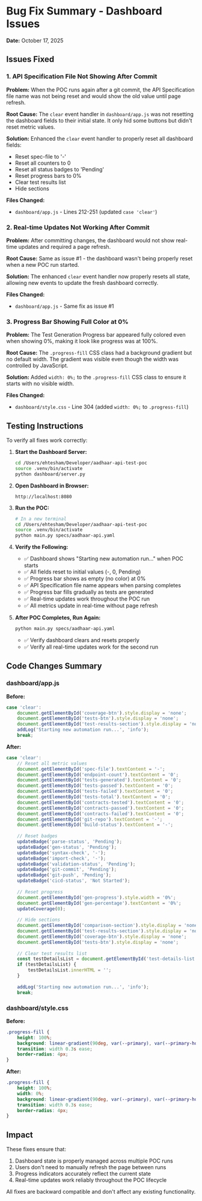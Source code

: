 # Bug Fix Summary - Dashboard Issues

**Date:** October 17, 2025

## Issues Fixed

### 1. API Specification File Not Showing After Commit
**Problem:** When the POC runs again after a git commit, the API Specification file name was not being reset and would show the old value until page refresh.

**Root Cause:** The `clear` event handler in `dashboard/app.js` was not resetting the dashboard fields to their initial state. It only hid some buttons but didn't reset metric values.

**Solution:** Enhanced the `clear` event handler to properly reset all dashboard fields:
- Reset spec-file to '-'
- Reset all counters to 0
- Reset all status badges to 'Pending'
- Reset progress bars to 0%
- Clear test results list
- Hide sections

**Files Changed:**
- `dashboard/app.js` - Lines 212-251 (updated `case 'clear'`)

### 2. Real-time Updates Not Working After Commit
**Problem:** After committing changes, the dashboard would not show real-time updates and required a page refresh.

**Root Cause:** Same as issue #1 - the dashboard wasn't being properly reset when a new POC run started.

**Solution:** The enhanced `clear` event handler now properly resets all state, allowing new events to update the fresh dashboard correctly.

**Files Changed:**
- `dashboard/app.js` - Same fix as issue #1

### 3. Progress Bar Showing Full Color at 0%
**Problem:** The Test Generation Progress bar appeared fully colored even when showing 0%, making it look like progress was at 100%.

**Root Cause:** The `.progress-fill` CSS class had a background gradient but no default width. The gradient was visible even though the width was controlled by JavaScript.

**Solution:** Added `width: 0%;` to the `.progress-fill` CSS class to ensure it starts with no visible width.

**Files Changed:**
- `dashboard/style.css` - Line 304 (added `width: 0%;` to `.progress-fill`)

## Testing Instructions

To verify all fixes work correctly:

1. **Start the Dashboard Server:**
   ```bash
   cd /Users/ehtesham/Developer/aadhaar-api-test-poc
   source .venv/bin/activate
   python dashboard/server.py
   ```

2. **Open Dashboard in Browser:**
   ```
   http://localhost:8080
   ```

3. **Run the POC:**
   ```bash
   # In a new terminal
   cd /Users/ehtesham/Developer/aadhaar-api-test-poc
   source .venv/bin/activate
   python main.py specs/aadhaar-api.yaml
   ```

4. **Verify the Following:**
   - ✅ Dashboard shows "Starting new automation run..." when POC starts
   - ✅ All fields reset to initial values (-, 0, Pending)
   - ✅ Progress bar shows as empty (no color) at 0%
   - ✅ API Specification file name appears when parsing completes
   - ✅ Progress bar fills gradually as tests are generated
   - ✅ Real-time updates work throughout the POC run
   - ✅ All metrics update in real-time without page refresh

5. **After POC Completes, Run Again:**
   ```bash
   python main.py specs/aadhaar-api.yaml
   ```
   - ✅ Verify dashboard clears and resets properly
   - ✅ Verify all real-time updates work for the second run

## Code Changes Summary

### dashboard/app.js
**Before:**
```javascript
case 'clear':
    document.getElementById('coverage-btn').style.display = 'none';
    document.getElementById('tests-btn').style.display = 'none';
    document.getElementById('test-results-section').style.display = 'none';
    addLog('Starting new automation run...', 'info');
    break;
```

**After:**
```javascript
case 'clear':
    // Reset all metric values
    document.getElementById('spec-file').textContent = '-';
    document.getElementById('endpoint-count').textContent = '0';
    document.getElementById('tests-generated').textContent = '0';
    document.getElementById('tests-passed').textContent = '0';
    document.getElementById('tests-failed').textContent = '0';
    document.getElementById('tests-total').textContent = '0';
    document.getElementById('contracts-tested').textContent = '0';
    document.getElementById('contracts-passed').textContent = '0';
    document.getElementById('contracts-failed').textContent = '0';
    document.getElementById('git-repo').textContent = '-';
    document.getElementById('build-status').textContent = '-';
    
    // Reset badges
    updateBadge('parse-status', 'Pending');
    updateBadge('gen-status', 'Pending');
    updateBadge('syntax-check', '-');
    updateBadge('import-check', '-');
    updateBadge('validation-status', 'Pending');
    updateBadge('git-commit', 'Pending');
    updateBadge('git-push', 'Pending');
    updateBadge('cicd-status', 'Not Started');
    
    // Reset progress
    document.getElementById('gen-progress').style.width = '0%';
    document.getElementById('gen-percentage').textContent = '0%';
    updateCoverage(0);
    
    // Hide sections
    document.getElementById('comparison-section').style.display = 'none';
    document.getElementById('test-results-section').style.display = 'none';
    document.getElementById('coverage-btn').style.display = 'none';
    document.getElementById('tests-btn').style.display = 'none';
    
    // Clear test results list
    const testDetailsList = document.getElementById('test-details-list');
    if (testDetailsList) {
        testDetailsList.innerHTML = '';
    }
    
    addLog('Starting new automation run...', 'info');
    break;
```

### dashboard/style.css
**Before:**
```css
.progress-fill {
    height: 100%;
    background: linear-gradient(90deg, var(--primary), var(--primary-hover));
    transition: width 0.3s ease;
    border-radius: 4px;
}
```

**After:**
```css
.progress-fill {
    height: 100%;
    width: 0%;
    background: linear-gradient(90deg, var(--primary), var(--primary-hover));
    transition: width 0.3s ease;
    border-radius: 4px;
}
```

## Impact

These fixes ensure that:
1. Dashboard state is properly managed across multiple POC runs
2. Users don't need to manually refresh the page between runs
3. Progress indicators accurately reflect the current state
4. Real-time updates work reliably throughout the POC lifecycle

All fixes are backward compatible and don't affect any existing functionality.
